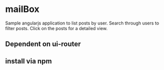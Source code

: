 # mailBox
Sample angularjs application to list posts by user.
Search through users to filter posts.
Click on the posts for a detailed view.

## Dependent on ui-router ##
## install via npm <install npm angularjs-ui-router >
